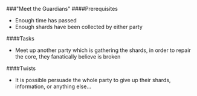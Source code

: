 ###"Meet the Guardians"
####Prerequisites
  * Enough time has passed
  * Enough shards have been collected by either party

####Tasks
  * Meet up another party which is gathering the shards, in order to repair
  the core, they fanatically believe is broken

####Twists
  * It is possible persuade the whole party to give up their shards,
  information, or anything else...
